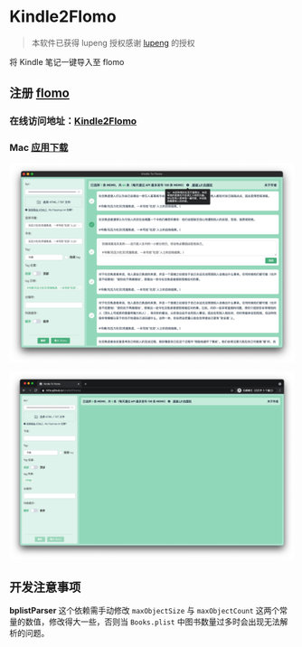 # Kindle2Flomo

> 本软件已获得 lupeng 授权感谢 [lupeng](https://github.com/pengloo53/kindle2flomo) 的授权

将 Kindle 笔记一键导入至 flomo

## 注册 [flomo](https://flomoapp.com/register2/?MTAzNDE)

### 在线访问地址：[Kindle2Flomo](https://tit1e.github.io/kindle2Flomo/)

### Mac [应用下载](https://wwr.lanzoui.com/iIFx3pdxvvi)

![](./screenshot/mac.png)

![](./screenshot/web.png)


## 开发注意事项
**bplistParser** 这个依赖需手动修改 `maxObjectSize` 与 `maxObjectCount` 这两个常量的数值，修改得大一些，否则当 `Books.plist` 中图书数量过多时会出现无法解析的问题。
